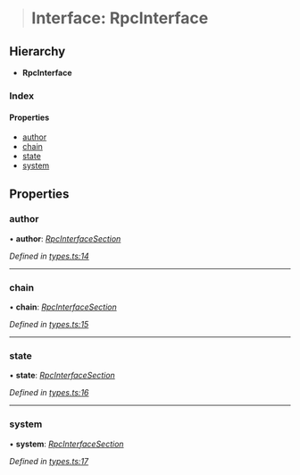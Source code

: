 > # Interface: RpcInterface

## Hierarchy

* **RpcInterface**

### Index

#### Properties

* [author](_types_.rpcinterface.md#author)
* [chain](_types_.rpcinterface.md#chain)
* [state](_types_.rpcinterface.md#state)
* [system](_types_.rpcinterface.md#system)

## Properties

###  author

• **author**: *[RpcInterfaceSection](../modules/_types_.md#rpcinterfacesection)*

*Defined in [types.ts:14](https://github.com/polkadot-js/api/blob/729db49/packages/rpc-core/src/types.ts#L14)*

___

###  chain

• **chain**: *[RpcInterfaceSection](../modules/_types_.md#rpcinterfacesection)*

*Defined in [types.ts:15](https://github.com/polkadot-js/api/blob/729db49/packages/rpc-core/src/types.ts#L15)*

___

###  state

• **state**: *[RpcInterfaceSection](../modules/_types_.md#rpcinterfacesection)*

*Defined in [types.ts:16](https://github.com/polkadot-js/api/blob/729db49/packages/rpc-core/src/types.ts#L16)*

___

###  system

• **system**: *[RpcInterfaceSection](../modules/_types_.md#rpcinterfacesection)*

*Defined in [types.ts:17](https://github.com/polkadot-js/api/blob/729db49/packages/rpc-core/src/types.ts#L17)*